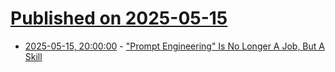 # [Published on 2025-05-15](index.md)

* [2025-05-15, 20:00:00](https://soylentnews.org/article.pl?sid=25/05/14/0440229&from=rss) - [\"Prompt Engineering\" Is No Longer A Job, But A Skill](https://soylentnews.org/article.pl?sid=25/05/14/0440229&from=rss)
